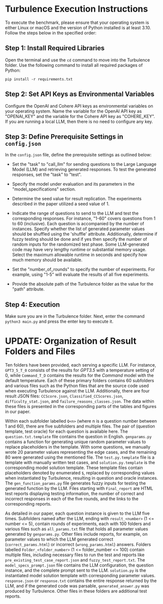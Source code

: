 # Turbulence Execution Instructions

To execute the benchmark, please ensure that your operating system is either Linux or macOS and the version of Python installed is at least 3.10. Follow the steps below in the specified order:

## Step 1: Install Required Libraries

Open the terminal and use the `cd` command to move into the Turbulence folder. Use the following command to install all required packages of Python:

`pip install -r requirements.txt`

## Step 2: Set API Keys as Environmental Variables

Configure the OpenAI and Cohere API keys as environmental variables on your operating system. Name the variable for the OpenAI API key as "OPENAI_KEY" and the variable for the Cohere API key as "COHERE_KEY". If you are running a local LLM, then there is no need to configure any key.

## Step 3: Define Prerequisite Settings in `config.json`

In the `config.json` file, define the prerequisite settings as outlined below:

- Set the "task" to "call_llm" for sending questions to the Large Language Model (LLM) and retrieving generated responses. To test the generated responses, set the "task" to "test".
   
- Specify the model under evaluation and its parameters in the "model_specifications" section.

- Determine the seed value for result replication. The experiments described in the paper utilized a seed value of 1.

- Indicate the range of questions to send to the LLM and test the corresponding responses. For instance, "1-60" covers questions from 1 to 60 (inclusive). Each question is accompanied by the number of instances. Specify whether the list of generated parameter values should be shuffled using the 'shuffle' attribute. Additionally, determine if fuzzy testing should be done and if yes then specify the number of random inputs for the randomized test phase. Some LLM-generated code may have very lengthy runtime or substantial memory usage. Select the maximum allowable runtime in seconds and specify how much memory should be available.

- Set the "number_of_rounds" to specify the number of experiments. For example, using "1-5" will evaluate the results of all five experiments.

- Provide the absolute path of the Turbulence folder as the value for the "path" attribute.

## Step 4: Execution
Make sure you are in the Turbulence folder. Next, enter the command `python3 main.py` and press the enter key to execute it.


# UPDATE: Organization of Result Folders and Files

Ten folders have been provided, each serving a specific LLM. For instance, `GPT3_5_T_0` consists of the results for _GPT3.5_ with a temperature setting of 0, while `Command_T_D` contains the results for the _Command_ model with the default temperature. Each of these primary folders contains 60 subfolders and various files such as the Python files that are the source code used when executing Turbulence against the LLM. Additionally, there are four result JSON files: `CCScore.json`, `Classified_CCScores.json`, `difficulty_stat.json`, and `failure_reasons_classes.json`. The data within these files is presented in the corresponding parts of the tables and figures in our paper. 

Within each subfolder labelled `Q<n>` (where n is a question number between 1 and 60), there are five subfolders and multiple files. The pair of (question template, test oracle) for each question is available here. The `question.txt.template` file contains the question in English. `genparams.py` contains a function for generating unique random parameter values to replace placeholders in the template. With some questions, we manually wrote 20 parameter values representing the edge cases, and the remaining 80 were generated using the mentioned file. The `test.py.template` file is a template with manually written test cases, and `solution.py.template` is the corresponding model solution template. These template files contain placeholders denoted by enumerated `$`, replaced by corresponding values when instantiated by Turbulence, resulting in question and oracle instances. The `gen_function_params.py` file generates fuzzy inputs for testing the generated function by the LLM. Files starting with `Final_report` are HTML test reports displaying testing information, the number of correct and incorrect responses in each of the five rounds, and the links to the corresponding reports. 

As detailed in our paper, each question instance is given to the LLM five times. Subfolders named after the LLM, ending with `result_<number>` (1 <= number <= 5), contain rounds of experiments, each with 100 folders and various files such as `all_params.txt` file that holds all parameter values generated by `genparams.py`. Other files include reports, for example, on parameter values to which the LLM generated correct (`correct_params.html`) or incorrect (`wrong_params.html`) answers. Folders labelled `Folder_<folder_number>` (1 <= folder_number <= 100) contain multiple files, including necessary files to run the test and reports like `pre_existing_test_case_report.json` and `fuzzy_test_report.txt`. The `model_specs_prompt.json` file contains the LLM configuration, the question instance, and the complete prompt sent to the LLM. `solution.py` is the instantiated model solution template with corresponding parameter values. `response.json` or `response.txt` contains the entire response returned by the LLM, and if the generated code was parsable, `generated_answer.py` was produced by Turbulence. Other files in these folders are additional test reports.

